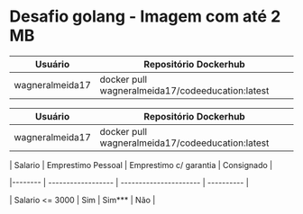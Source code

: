 # Desafio golang - Imagem com até 2 MB

| Usuário | Repositório Dockerhub |
| ------- | --------------------- |
| wagneralmeida17 | docker pull wagneralmeida17/codeeducation:latest |


| Usuário | Repositório Dockerhub |
| ------- | --------------------- |
| wagneralmeida17 | docker pull wagneralmeida17/codeeducation:latest |


| Salario | Emprestimo Pessoal | Emprestimo c/ garantia | Consignado |

|-------- | ------------------ | ---------------------- | ---------- |

| Salario <= 3000 | Sim | Sim*** | Não |

